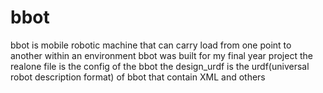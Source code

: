 # bbot
bbot is mobile robotic machine that can carry load from one point to another within an environment 
bbot was built for my final year project 
the realone file is the config of the bbot
the design_urdf is the urdf(universal robot description format) of bbot that contain XML and others

